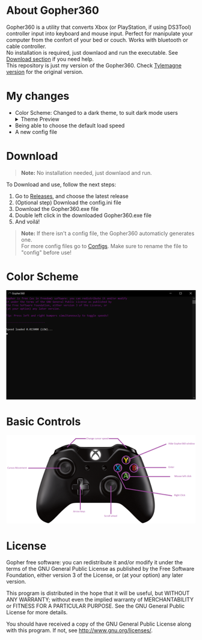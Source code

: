 About Gopher360
======
Gopher360 is a utility that converts Xbox (or PlayStation, if using DS3Tool) controller input into keyboard and mouse input. Perfect for manipulate your computer from the confort of your bed or couch. Works with bluetooth or cable controller.<!--, however if you want to get rid of your controller cable, I advise you to view this [repository]()-->\
No installation is required, just downlaod and run the executable. See [Download section](https://github.com/Toscan0/Gopher360#download) if you need help.\
This repository is just my version of the Gopher360. Check [Tylemagne version](https://github.com/Tylemagne/Gopher360) for the original version.

My changes
======
* Color Scheme: Changed to a dark theme, to suit dark mode users
  <details><summary>Theme Preview</summary><img src="https://github.com/Toscan0/Gopher360/blob/master/Imgs/ColorScheme.png"></details>
* Being able to choose the default load speed
* A new config file

Download
======

> **Note:** No installation needed, just downlaod and run.

To Download and use, follow the next steps:
1. Go to [Releases](https://github.com/Toscan0/Gopher360/releases), and choose the latest release
2. (Optional step) Download the config.ini file 
3. Download the Gopher360.exe file 
4. Double left click in the downloaded Gopher360.exe file
5. And voilá! 

> **Note:**
If there isn't a config file, the Gopher360 automaticly generates one.\
For more config files go to [Configs](https://github.com/Toscan0/Gopher360/tree/master/Configs). Make sure to rename the file to "config" before use!

Color Scheme
======
![Shell preview](https://github.com/Toscan0/Gopher360/blob/master/Imgs/ColorScheme.png "Shell preview")

Basic Controls
======

![alt text](https://github.com/Toscan0/Gopher360/blob/master/Imgs/BasicButtonsLayout.png "Basic Controls Layout")


License
======
Gopher free software: you can redistribute it and/or modify it under the terms of the GNU General Public License as published by the Free Software Foundation, either version 3 of the License, or (at your option) any later version.

This program is distributed in the hope that it will be useful, but WITHOUT ANY WARRANTY; without even the implied warranty of MERCHANTABILITY or FITNESS FOR A PARTICULAR PURPOSE. See the GNU General Public License for more details.

You should have received a copy of the GNU General Public License along with this program.  If not, see http://www.gnu.org/licenses/.
